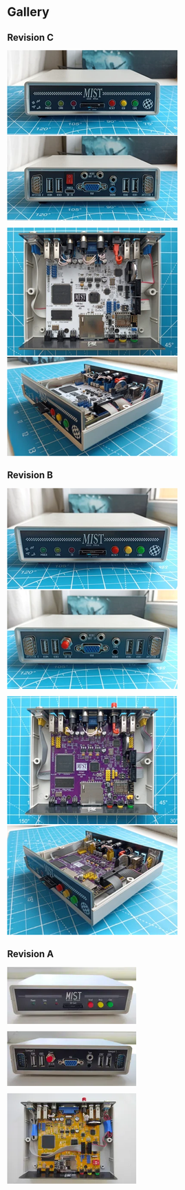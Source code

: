 # Gallery

## Revision C
[![photo](thumb.rev.C.front.webp)](https://raw.githubusercontent.com/UzixLS/mist1010-board/refs/heads/master/images/rev.C.front.webp)
[![photo](thumb.rev.C.back.webp)](https://raw.githubusercontent.com/UzixLS/mist1010-board/refs/heads/master/images/rev.C.back.webp)

[![photo](thumb.rev.C.top.webp)](https://raw.githubusercontent.com/UzixLS/mist1010-board/refs/heads/master/images/rev.C.top.webp)
[![photo](thumb.rev.C.side.webp)](https://raw.githubusercontent.com/UzixLS/mist1010-board/refs/heads/master/images/rev.C.side.webp)

## Revision B
[![photo](thumb.rev.B.front.webp)](https://raw.githubusercontent.com/UzixLS/mist1010-board/refs/heads/master/images/rev.B.front.webp)
[![photo](thumb.rev.B.back.webp)](https://raw.githubusercontent.com/UzixLS/mist1010-board/refs/heads/master/images/rev.B.back.webp)

[![photo](thumb.rev.B.top.webp)](https://raw.githubusercontent.com/UzixLS/mist1010-board/refs/heads/master/images/rev.B.top.webp)
[![photo](thumb.rev.B.side.webp)](https://raw.githubusercontent.com/UzixLS/mist1010-board/refs/heads/master/images/rev.B.side.webp)


## Revision A
[![photo](thumb.rev.A1.front.webp)](https://raw.githubusercontent.com/UzixLS/mist1010-board/refs/heads/master/images/rev.A1.front.webp)

[![photo](thumb.rev.A1.back.webp)](https://raw.githubusercontent.com/UzixLS/mist1010-board/refs/heads/master/images/rev.A1.back.webp)

[![photo](thumb.rev.A1.top.webp)](https://raw.githubusercontent.com/UzixLS/mist1010-board/refs/heads/master/images/rev.A1.top.webp)
